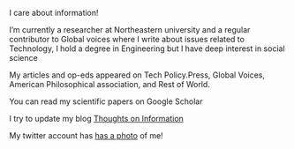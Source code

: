 

I care about information!
 
I’m currently a researcher at Northeastern university and a regular contributor to Global voices where I write about issues related to                               Technology, I hold a degree in Engineering but I have deep interest in social science
 
 
 
My articles and op-eds appeared on Tech Policy.Press, Global Voices, American Philosophical association, and Rest of World. 
 
 
 
You can  read my scientific papers on Google Scholar 
 
 
 
I try to update my blog  <a href="https://mohammedhashimkambal.medium.com/">Thoughts on Information</a>  


My twitter account has  <a href="https://twitter.com/MuhammedKambal">has a photo</a> of me!
 
 
 
 
